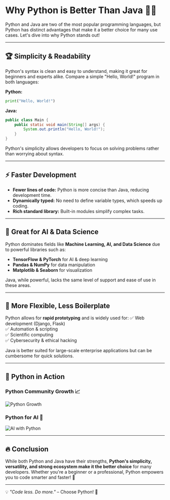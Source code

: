 # Why Python is Better Than Java 🚀🐍

Python and Java are two of the most popular programming languages, but Python has distinct advantages that make it a better choice for many use cases. Let's dive into why Python stands out! 

---

## 🏆 Simplicity & Readability
Python's syntax is clean and easy to understand, making it great for beginners and experts alike. Compare a simple "Hello, World!" program in both languages:

**Python:**
```python
print("Hello, World!")
```

**Java:**
```java
public class Main {
    public static void main(String[] args) {
        System.out.println("Hello, World!");
    }
}
```
Python's simplicity allows developers to focus on solving problems rather than worrying about syntax.

---

## ⚡ Faster Development
- **Fewer lines of code:** Python is more concise than Java, reducing development time.
- **Dynamically typed:** No need to define variable types, which speeds up coding.
- **Rich standard library:** Built-in modules simplify complex tasks.

---

## 🧠 Great for AI & Data Science
Python dominates fields like **Machine Learning, AI, and Data Science** due to powerful libraries such as:
- **TensorFlow & PyTorch** for AI & deep learning
- **Pandas & NumPy** for data manipulation
- **Matplotlib & Seaborn** for visualization

Java, while powerful, lacks the same level of support and ease of use in these areas.

---

## 🐍 More Flexible, Less Boilerplate
Python allows for **rapid prototyping** and is widely used for:
✅ Web development (Django, Flask)  
✅ Automation & scripting  
✅ Scientific computing  
✅ Cybersecurity & ethical hacking  

Java is better suited for large-scale enterprise applications but can be cumbersome for quick solutions.

---

## 📸 Python in Action
### Python Community Growth 📈
![Python Growth](https://cdn.mos.cms.futurecdn.net/H3jMhUBRC5T2qAtGENEq7S.jpg)

### Python for AI 🤖
![AI with Python](https://upload.wikimedia.org/wikipedia/commons/c/c3/Python-logo-notext.svg)

---

## 🔥 Conclusion
While both Python and Java have their strengths, **Python's simplicity, versatility, and strong ecosystem make it the better choice** for many developers. Whether you're a beginner or a professional, Python empowers you to code smarter and faster! 🚀

---
💡 _"Code less. Do more."_ – Choose Python! 🐍
